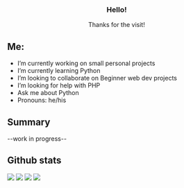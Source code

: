 <h3 align="center">Hello!</h3>

  <p align="center">
    Thanks for the visit!

<!--
**pj-commits/pj-commits** is a ✨ _special_ ✨ repository because its `README.md` (this file) appears on your GitHub profile.
-->
## Me:


- I’m currently working on small personal projects
- I’m currently learning Python
- I’m looking to collaborate on Beginner web dev projects
- I’m looking for help with PHP
- Ask me about Python
- Pronouns: he/his

## Summary

--work in progress--


## Github stats

![](https://github-profile-summary-cards.vercel.app/api/cards/profile-details?username=pj-commits&theme=monokai)
![](http://github-profile-summary-cards.vercel.app/api/cards/stats?username=pj-commits&theme=monokai)
![](http://github-profile-summary-cards.vercel.app/api/cards/most-commit-language?username=pj-commits&theme=monokai)
![](http://github-profile-summary-cards.vercel.app/api/cards/productive-time?username=pj-commits&theme=monokai&utcOffset=8)
